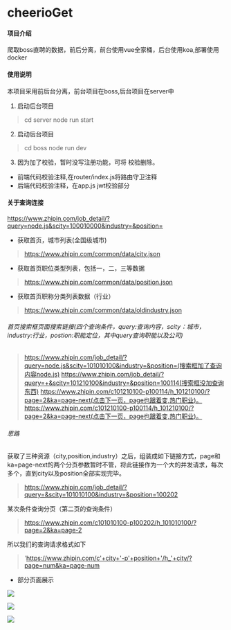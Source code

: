 # cheerioGet

#### 项目介绍
爬取boss直聘的数据，前后分离，前台使用vue全家桶，后台使用koa,部署使用docker

#### 使用说明

本项目采用前后台分离，前台项目在boss,后台项目在server中

1. 启动后台项目
> cd server
> node run start

2. 启动后台项目
> cd boss
> node run dev

3. 因为加了校验，暂时没写注册功能，可将 校验删除。
- 前端代码校验注释,在router/index.js将路由守卫注释
- 后端代码校验注释，在app.js jwt校验部分

 


#### 关于查询连接
https://www.zhipin.com/job_detail/?query=node.js&scity=100010000&industry=&position=

- 获取首页，城市列表(全国级城市)
> https://www.zhipin.com/common/data/city.json

- 获取首页职位类型列表，包括一，二，三等数据
> https://www.zhipin.com/common/data/position.json

- 获取首页职称分类列表数据（行业）
> https://www.zhipin.com/common/data/oldindustry.json


###### 首页搜索框页面搜索链接(四个查询条件，query:查询内容，scity：城市，industry:行业，postion:职能定位，其中query查询职能以及公司)
> https://www.zhipin.com/job_detail/?query=node.js&scity=101010100&industry=&position=(搜索框加了查询内容node.js)
> https://www.zhipin.com/job_detail/?query=+&scity=101210100&industry=&position=100114(搜索框没加查询东西)
> https://www.zhipin.com/c101210100-p100114/h_101210100/?page=2&ka=page-next(点击下一页，page也跟着变,热门职业)。
> https://www.zhipin.com/c101210100-p100114/h_101210100/?page=2&ka=page-next(点击下一页，page也跟着变,热门职业)。


###### 思路
获取了三种资源（city,position,industry）之后，组装成如下链接方式，page和ka=page-next的两个分页参数暂时不管，将此链接作为一个大的并发请求，每次多个，直到city以及position全部实现完毕。
> https://www.zhipin.com/job_detail/?query=&scity=101010100&industry=&position=100202

某次条件查询分页（第二页的查询条件）
> https://www.zhipin.com/c101010100-p100202/h_101010100/?page=2&ka=page-2

所以我们的查询请求格式如下
> 'https://www.zhipin.com/c'+city+'-p'+position+'/h_'+city/?page=num&ka=page-num

- 部分页面展示

![](https://github.com/OctoberCity/cheerioGet/blob/develop/doc/image/company.png)

![](https://github.com/OctoberCity/cheerioGet/blob/develop/doc/image/position.png)

![](https://github.com/OctoberCity/cheerioGet/blob/develop/doc/image/mytable.png)






